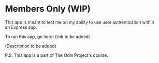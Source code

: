 # Members Only (WIP)
This app is meant to test me on my ability to use user authentication within an Express app.

To run this app, go here: (link to be added)

(Description to be added)

P.S. This app is a part of The Odin Project's course.